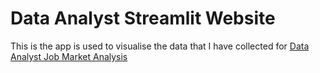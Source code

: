 # Data Analyst Streamlit Website

This is the app is used to visualise the data that I have collected for [Data Analyst Job Market Analysis](https://github.com/Michael24816/Data-Analyst-Job-Market-Analysis)
